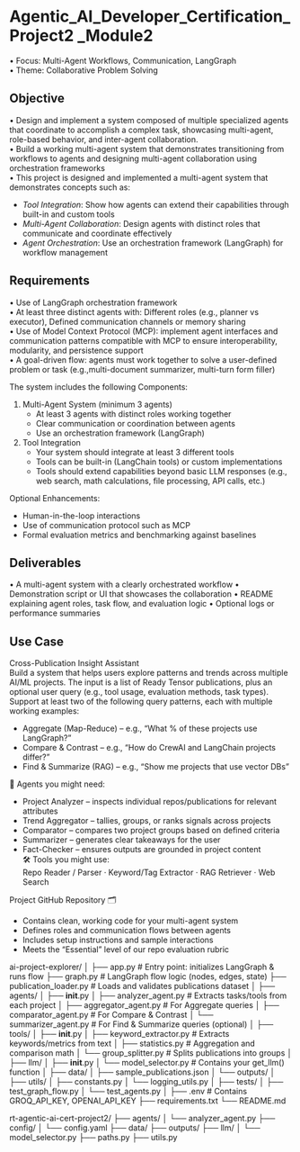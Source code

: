 # Agentic_AI_Developer_Certification_Project2 _Module2  


• Focus: Multi-Agent Workflows, Communication, LangGraph     
• Theme: Collaborative Problem Solving    

## Objective   
• Design and implement a system composed of multiple specialized agents that coordinate to accomplish a complex task, showcasing multi-agent, role-based behavior, and inter-agent collaboration.   
• Build a working multi-agent system that demonstrates transitioning from workflows to agents and designing multi-agent collaboration using orchestration frameworks    
• This project is designed and implemented a multi-agent system that demonstrates concepts such as:  
 - _Tool Integration_: Show how agents can extend their capabilities through built-in and custom tools    
 - _Multi-Agent Collaboration_: Design agents with distinct roles that communicate and coordinate effectively    
 - _Agent Orchestration_: Use an orchestration framework (LangGraph) for workflow management  


## Requirements 
• Use of LangGraph  orchestration framework   
• At least three distinct agents with: Different roles (e.g., planner vs executor), Defined communication channels or memory sharing   
• Use of Model Context Protocol (MCP): implement agent interfaces and communication patterns compatible with MCP to ensure interoperability, modularity, and persistence support   
• A goal-driven flow: agents must work together to solve a user-defined problem or task (e.g.,multi-document summarizer, multi-turn form filler)   

 The system includes the following Components:    
 1. Multi-Agent System (minimum 3 agents)  
    - At least 3 agents with distinct roles working together    
    - Clear communication or coordination between agents    
    - Use an orchestration framework (LangGraph)  
 2. Tool Integration  
     - Your system should integrate at least 3 different tools  
     - Tools can be built-in (LangChain tools) or custom implementations  
     - Tools should extend capabilities beyond basic LLM responses (e.g., web search, math calculations, file processing, API calls, etc.)
    
 Optional Enhancements:    
- Human-in-the-loop interactions      
- Use of communication protocol such as MCP      
- Formal evaluation metrics and benchmarking against baselines    


## Deliverables 
• A multi-agent system with a clearly orchestrated workflow 
• Demonstration script or UI that showcases the collaboration 
• README explaining agent roles, task flow, and evaluation logic 
• Optional logs or performance summaries

## Use Case 
Cross-Publication Insight Assistant    
Build a system that helps users explore patterns and trends across multiple AI/ML projects. The input is a list of Ready Tensor publications, plus an optional user query (e.g., tool usage, evaluation methods, task types).  
Support at least two of the following query patterns, each with multiple working examples:  
 - Aggregate (Map-Reduce) – e.g., “What % of these projects use LangGraph?”    
 - Compare & Contrast – e.g., “How do CrewAI and LangChain projects differ?”    
 - Find & Summarize (RAG) – e.g., “Show me projects that use vector DBs”
      
 🧠 Agents you might need:    
 - Project Analyzer – inspects individual repos/publications for relevant attributes    
 - Trend Aggregator – tallies, groups, or ranks signals across projects    
 - Comparator – compares two project groups based on defined criteria    
 - Summarizer – generates clear takeaways for the user    
 - Fact-Checker – ensures outputs are grounded in project content    
 🛠 Tools you might use:    
 Repo Reader / Parser · Keyword/Tag Extractor · RAG Retriever · Web Search    



Project GitHub Repository 🗂  
- Contains clean, working code for your multi-agent system  
- Defines roles and communication flows between agents  
- Includes setup instructions and sample interactions  
- Meets the “Essential” level of our repo evaluation rubric  

 ai-project-explorer/
│
├── app.py                       # Entry point: initializes LangGraph & runs flow
├── graph.py                     # LangGraph flow logic (nodes, edges, state)
├── publication_loader.py        # Loads and validates publications dataset
│
├── agents/
│   ├── __init__.py
│   ├── analyzer_agent.py        # Extracts tasks/tools from each project
│   ├── aggregator_agent.py      # For Aggregate queries
│   ├── comparator_agent.py      # For Compare & Contrast
│   └── summarizer_agent.py      # For Find & Summarize queries (optional)
│
├── tools/
│   ├── __init__.py
│   ├── keyword_extractor.py     # Extracts keywords/metrics from text
│   ├── statistics.py            # Aggregation and comparison math
│   └── group_splitter.py        # Splits publications into groups
│
├── llm/
│   ├── __init__.py
│   └── model_selector.py        # Contains your get_llm() function
│
├── data/
│   ├── sample_publications.json
│   └── outputs/
│
├── utils/
│   ├── constants.py
│   └── logging_utils.py
│
├── tests/
│   ├── test_graph_flow.py
│   └── test_agents.py
│
├── .env                         # Contains GROQ_API_KEY, OPENAI_API_KEY
├── requirements.txt
└── README.md

rt-agentic-ai-cert-project2/
├── agents/
│   └── analyzer_agent.py
├── config/
│   └── config.yaml
├── data/
├── outputs/
├── llm/
│   └── model_selector.py
├── paths.py
├── utils.py
